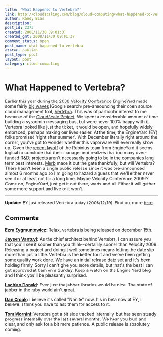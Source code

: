 ```yaml
---
title: 'What Happened to Vertebra?'
link: http://cloudscaling.com/blog/cloud-computing/what-happened-to-vertebra/
author: Randy Bias
description: 
post_id: 2373
created: 2008/11/30 09:01:37
created_gmt: 2008/11/30 09:01:37
comment_status: open
post_name: what-happened-to-vertebra
status: publish
post_type: post
layout: post
category: cloud-computing
---
```


# What Happened to Vertebra?

Earlier this year during the [2008 Velocity Conference](http://en.oreilly.com/velocity2008/public/content/home/) [EngineYard](http://www.engineyard.com) made some fairly [big waves](http://www.google.com/search?client=safari&rls=en-us&q=vertebra+%22engine+yard%22&ie=UTF-8&oe=UTF-8) (Google search) pre-announcing their open source cloud management tool, [Vertebra](http://www.slideshare.net/ezmobius/vertebra). This was of particular interest to me because of the [CloudScale Project](http://neotactics.com/cloudscale). We spent a considerable amount of time building a sysadmin messaging bus, but were never 100% happy with it. Vertebra looked like just the ticket, it would be open, and hopefully widely embraced, perhaps making our lives easier. At the time, the EngineYard (EY) folks promised 'right after summer'. With December literally right around the corner, you've got to wonder whether this vaporware will ever really show up. Given the [recent layoff](http://blog.engineyard.com/2008/11/17/rubinius-past-present-and-future) of the Rubinius team from EngineYard it seems logical to conclude that their management realizes that too many over-funded R&D; projects aren't necessarily going to be in the companies long term best interests. [Merb](http://merbivore.com/) made it out the gate thankfully, but will Vertebra? There hasn't been a single public release since it was pre-announced almost 6 months ago so I'm going to hazard a guess that we'll either never see it or at least not for a long time. Maybe Velocity Conference 2009?? Come on, EngineYard, just get it out there, warts and all. Either it will gather some more support and live or it won't. 

* * *

**Update:** EY just released Vertebra today (2008/12/19). Find out more [here](http://neotactics.com/blog/technology/followup-on-vertebra-posting/).

## Comments

**[Ezra Zygmuntowicz](#39 "2008-11-30 13:51:37"):** Relax, vertebra is being released on december 15th.

**[Jayson Vantuyl](#40 "2008-11-30 14:09:07"):** As the chief architect behind Vertebra, I can assure you that you'll see it sooner than you think--certainly sooner than Velocity 2009. Releasing a project and doing it well sometimes means letting the date slip more than just a little. Vertebra is the better for it and we've been getting some quality work done. We have an initial release date set and it's been holding firmly. Sorry I can't give you more details, but that's the best I can get approved at 6am on a Sunday. Keep a watch on the Engine Yard blog and I think you'll be pleasantly surprised.

**[Lachlan Donald](#41 "2008-11-30 23:10:46"):** Even just the jabber libraries would be nice. The state of jabber in the ruby world ain't great.

**[Dan Croak](#42 "2008-12-01 00:33:18"):** I believe it's called "Nanite" now. It's in beta now at EY, I believe. I think you have to ask them for access to it.

**[Tom Mornini](#43 "2008-12-01 06:03:22"):** Vertebra got a bit side tracked internally, but has seen steady progress internally over the last several months. We hear you loud and clear, and only ask for a bit more patience. A public release is absolutely coming.


